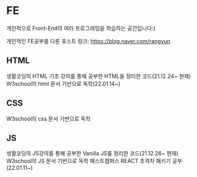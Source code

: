 # FE
개인적으로 Front-End의 여러 프로그래밍을 학습하는 공간입니다:)

개인적인 FE공부를 다룬 포스트 링크: https://blog.naver.com/rangyun

## HTML
생활코딩의 HTML 기초 강의를 통해 공부한 HTML을 정리한 코드(21.12.24~ 현재)
W3school의 html 문서 기반으로 독학(22.01.14~)

## CSS
W3school의 css 문서 기반으로 독학

## JS
생활코딩의 JS강의를 통해 공부한 Vanilla JS를 정리한 코드(21.12.26~ 현재)
W3school의 JS 문서 기반으로 독학
패스트캠퍼스 REACT 초격차 패키기 공부(22.01.11~)

